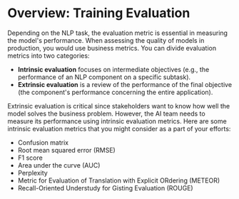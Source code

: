 # Overview: Training Evaluation

Depending on the NLP task, the evaluation metric is essential in measuring the model's performance. When assessing the quality of models in production, you would use business metrics. You can divide evaluation metrics into two categories:

* **Intrinsic evaluation** focuses on intermediate objectives (e.g., the performance of an NLP component on a specific subtask).
* **Extrinsic evaluation** is a review of the performance of the final objective (the component's performance concerning the entire application).

Extrinsic evaluation is critical since stakeholders want to know how well the model solves the business problem. However, the AI team needs to measure its performance using intrinsic evaluation metrics. Here are some intrinsic evaluation metrics that you might consider as a part of your efforts:

* Confusion matrix
* Root mean squared error (RMSE)
* F1 score
* Area under the curve (AUC)
* Perplexity
* Metric for Evaluation of Translation with Explicit ORdering (METEOR)
* Recall-Oriented Understudy for Gisting Evaluation (ROUGE)